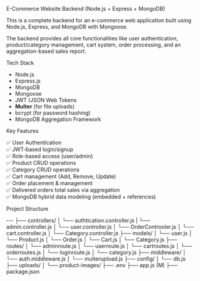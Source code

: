  E-Commerce Website Backend (Node.js + Express + MongoDB)

This is a complete backend for an e-commerce web application built using Node.js, Express, and MongoDB with Mongoose.

The backend provides all core functionalities like user authentication, product/category management, cart system, order processing, and an aggregation-based sales report.



 Tech Stack

- Node.js
- Express.js
- MongoDB
- Mongoose
- JWT (JSON Web Tokens
- **Multer** (for file uploads)
- bcrypt (for password hashing)
- MongoDB Aggregation Framework



 Key Features

✅ User Authentication  
✅ JWT-based login/signup  
✅ Role-based access (user/admin)  
✅ Product CRUD operations  
✅ Category CRUD operations  
✅ Cart management (Add, Remove, Update)  
✅ Order placement & management  
✅ Delivered orders total sales via aggregation  
✅ MongoDB hybrid data modeling (embedded + references)

 Project Structure

--- ├── controllers/
│ └── authtication.controller.js
| └── admin.controller.js
│ └── user.controller.js
│ └── OrderControoler.js
│ └── cart.controller.js
│ └── Category.controller.js
├── models/
│ └── user.js
│ └── Product.js
│ └── Order.js
│ └── Cart.js
│ └── Category.js
├── routes/
│ └── adminroute.js
│ └── userroute.js
│ └── cartroutes.js
│ └── orderroutes.js
│ └── loginroute.js
│ └── category.js
├── middleware/
│ └── auth.middleware.js
│ └── multerupload.js
├── config/
│ └── db.js
├── uploads/
│ └── product-images/
├── .env
├── app.js (M)
├── package.json

